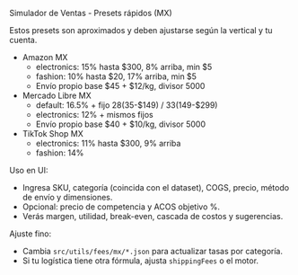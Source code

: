 Simulador de Ventas - Presets rápidos (MX)

Estos presets son aproximados y deben ajustarse según la vertical y tu cuenta.

- Amazon MX
  - electronics: 15% hasta $300, 8% arriba, min $5
  - fashion: 10% hasta $20, 17% arriba, min $5
  - Envío propio base $45 + $12/kg, divisor 5000
- Mercado Libre MX
  - default: 16.5% + fijo $28 ($35-$149) / $33 ($149-$299)
  - electronics: 12% + mismos fijos
  - Envío propio base $40 + $10/kg, divisor 5000
- TikTok Shop MX
  - electronics: 11% hasta $300, 9% arriba
  - fashion: 14%

Uso en UI:
- Ingresa SKU, categoría (coincida con el dataset), COGS, precio, método de envío y dimensiones.
- Opcional: precio de competencia y ACOS objetivo %.
- Verás margen, utilidad, break-even, cascada de costos y sugerencias.

Ajuste fino:
- Cambia `src/utils/fees/mx/*.json` para actualizar tasas por categoría.
- Si tu logística tiene otra fórmula, ajusta `shippingFees` o el motor.




